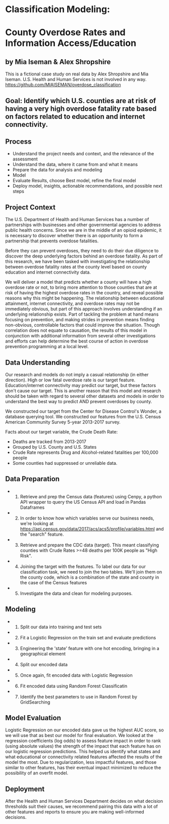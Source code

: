 # Classification Modeling:
# County Overdose Rates and Information Access/Education 
## by Mia Iseman & Alex Shropshire
This is a fictional case study on real data by Alex Shropshire and Mia Iseman. U.S. Health and Human Services is not involved in any way.
https://github.com/MIAISEMAN/overdose_classification


## Goal: Identify which U.S. counties are at risk of having a very high overdose fatality rate based on factors related to education and internet connectivity.

## Process
- Understand the project needs and context, and the relevance of the assessment
- Understand the data, where it came from and what it means
- Prepare the data for analysis and modeling
- Model
- Evaluate Results, choose Best model, refine the final model
- Deploy model, insights, actionable recommendations, and possible next steps

## Project Context
The U.S. Department of Health and Human Services has a number of partnerships with businesses and other governmental agencies to address public health concerns. Since we are in the middle of an opioid epidemic, it is necessary to discover whether there is an opportunity to form a partnership that prevents overdose fatalities.

Before they can prevent overdoses, they need to do their due diligence to discover the deep underlying factors behind an overdose fatality. As part of this research, we have been tasked with investigating the relationship between overdose fatality rates at the county level based on county education and internet connectivity data. 

We will deliver a model that predicts whether a county will have a high overdose rate or not, to bring more attention to those counties that are at risk of having the highest overdose rates in the country, and reveal possible reasons why this might be happening. The relationship between educational attainment, internet connectivity, and overdose rates may not be immediately obvious, but part of this approach involves understanding if an underlying relationship exists. Part of tackling the problem at hand means focusing on prevention, and making strides in prevention means finding non-obvious, controllable factors that could improve the situation. Though correlation does not equate to causation, the results of this model in conjunction with additional information from several other investigations and efforts can help determine the best course of action in overdose prevention programming at a local level.

## Data Understanding
Our research and models do not imply a casual relationship (in either direction). High or low fatal overdose rate is our target feature. Education/internet connectivity may predict our target, but these factors don't cause our target. This is another reason that this model and research should be taken with regard to several other datasets and models in order to understand the best way to predict AND prevent overdoses by county.

We constructed our target from the Center for Disease Control's Wonder, a database querying tool. We constructed our features from the U.S. Census American Community Survey 5-year 2013-2017 survey.

Facts about our target variable, the Crude Death Rate:

- Deaths are tracked from 2013-2017
- Grouped by U.S. County and U.S. States
- Crude Rate represents Drug and Alcohol-related fatalities per 100,000 people
- Some counties had suppressed or unreliable data.


## Data Preparation
- 1. Retrieve and prep the Census data (features) using Cenpy, a python API wrapper to query the US Census API and load in Pandas Dataframes
- 2. In order to know how which variables serve our business needs, we're looking at https://api.census.gov/data/2017/acs/acs5/profile/variables.html and the "search" feature.
- 3. Retrieve and prepare the CDC data (target). This meant classifying counties with Crude Rates >=48 deaths per 100K people as "High Risk".
- 4. Joining the target with the features. To label our data for our classification task, we need to join the two tables. We'll join them on the county code, which is a combination of the state and county in the case of the Census features
- 5. Investigate the data and clean for modeling purposes.

## Modeling
- 1. Split our data into training and test sets
- 2. Fit a Logistic Regression on the train set and evaluate predictions
- 3. Engineering the 'state' feature with one hot encoding, bringing in a geographical element
- 4. Split our encoded data
- 5. Once again, fit encoded data with Logistic Regression
- 6. Fit encoded data using Random Forest Classificatin
- 7. Identify the best parameters to use in Random Forest by GridSearching

## Model Evaluation
Logistic Regression on our encoded data gave us the highest AUC score, so we will use that as best our model for final evaluation. We looked at the regression coefficients (log odds) to assess feature impact in order to rank (using absolute values) the strength of the impact that each feature has on our logistic regression predictions. This helped us identify what states and what educational or connectivity related features affected the results of the model the most. Due to regularization, less impactful features, and those similar to other features, has their eventual impact minimized to reduce the possibility of an overfit model.

## Deployment
After the Health and Human Services Department decides on what decision thresholds suit their causes, we recommend pairing this data with a lot of other features and reports to ensure you are making well-informed decisions.














